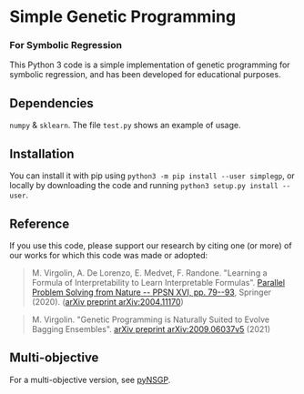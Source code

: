 # Simple Genetic Programming 
### For Symbolic Regression
This Python 3 code is a simple implementation of genetic programming for symbolic regression, and has been developed for educational purposes.

## Dependencies
`numpy` & `sklearn`. The file `test.py` shows an example of usage.

## Installation
You can install it with pip using `python3 -m pip install --user simplegp`, or locally by downloading the code and running `python3 setup.py install --user`.

## Reference
If you use this code, please support our research by citing one (or more) of our works for which this code was made or adopted: 

> M. Virgolin, A. De Lorenzo, E. Medvet, F. Randone. "Learning a Formula of Interpretability to Learn Interpretable Formulas". [Parallel Problem Solving from Nature -- PPSN XVI, pp. 79--93](https://link.springer.com/chapter/10.1007/978-3-030-58115-2_6), Springer (2020). ([arXiv preprint arXiv:2004.11170](https://arxiv.org/abs/2004.11170))

> M. Virgolin. "Genetic Programming is Naturally Suited to Evolve Bagging Ensembles". [arXiv preprint arXiv:2009.06037v5](https://arxiv.org/abs/2009.06037v5) (2021)

## Multi-objective
For a multi-objective version, see [pyNSGP](https://github.com/marcovirgolin/pyNSGP).
